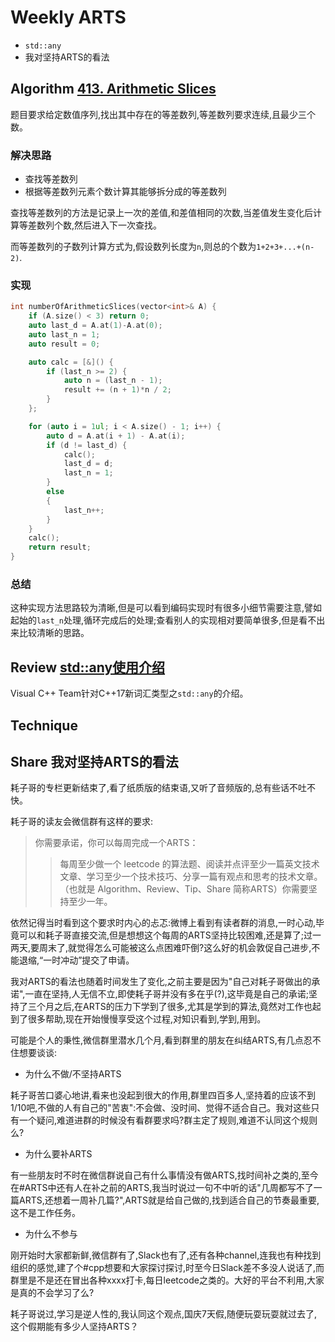 # Weekly ARTS

- `std::any`
- 我对坚持ARTS的看法

## Algorithm [413. Arithmetic Slices](https://leetcode.com/problems/arithmetic-slices/description/)

题目要求给定数值序列,找出其中存在的等差数列,等差数列要求连续,且最少三个数。

### 解决思路

- 查找等差数列
- 根据等差数列元素个数计算其能够拆分成的等差数列

查找等差数列的方法是记录上一次的差值,和差值相同的次数,当差值发生变化后计算等差数列个数,然后进入下一次查找。

而等差数列的子数列计算方式为,假设数列长度为`n`,则总的个数为`1+2+3+...+(n-2)`.

### 实现

```C++
int numberOfArithmeticSlices(vector<int>& A) {
    if (A.size() < 3) return 0;
    auto last_d = A.at(1)-A.at(0);
    auto last_n = 1;
    auto result = 0;

    auto calc = [&]() {
        if (last_n >= 2) {
            auto n = (last_n - 1);
            result += (n + 1)*n / 2;
        }
    };

    for (auto i = 1ul; i < A.size() - 1; i++) {
        auto d = A.at(i + 1) - A.at(i);
        if (d != last_d) {
            calc();
            last_d = d;
            last_n = 1;
        }
        else
        {
            last_n++;
        }
    }
    calc();
    return result;
}
```

### 总结

这种实现方法思路较为清晰,但是可以看到编码实现时有很多小细节需要注意,譬如起始的`last_n`处理,循环完成后的处理;查看别人的实现相对要简单很多,但是看不出来比较清晰的思路。

## Review [std::any使用介绍](any.md)

Visual C++ Team针对C++17新词汇类型之`std::any`的介绍。

## Technique

## Share 我对坚持ARTS的看法

耗子哥的专栏更新结束了,看了纸质版的结束语,又听了音频版的,总有些话不吐不快。

耗子哥的读友会微信群有这样的要求:

> 你需要承诺，你可以每周完成一个ARTS：
>
>> 每周至少做一个 leetcode 的算法题、阅读并点评至少一篇英文技术文章、学习至少一个技术技巧、分享一篇有观点和思考的技术文章。（也就是 Algorithm、Review、Tip、Share 简称ARTS）你需要坚持至少一年。

依然记得当时看到这个要求时内心的忐忑:微博上看到有读者群的消息,一时心动,毕竟可以和耗子哥直接交流,但是想想这个每周的ARTS坚持比较困难,还是算了;过一两天,要周末了,就觉得怎么可能被这么点困难吓倒?这么好的机会敦促自己进步,不能退缩,“一时冲动”提交了申请。

我对ARTS的看法也随着时间发生了变化,之前主要是因为"自己对耗子哥做出的承诺",一直在坚持,人无信不立,即使耗子哥并没有多在乎(?),这毕竟是自己的承诺;坚持了三个月之后,在ARTS的压力下学到了很多,尤其是学到的算法,竟然对工作也起到了很多帮助,现在开始慢慢享受这个过程,对知识看到,学到,用到。

可能是个人的秉性,微信群里潜水几个月,看到群里的朋友在纠结ARTS,有几点忍不住想要谈谈:

- 为什么不做/不坚持ARTS

耗子哥苦口婆心地讲,看来也没起到很大的作用,群里四百多人,坚持着的应该不到1/10吧,不做的人有自己的"苦衷":不会做、没时间、觉得不适合自己。我对这些只有一个疑问,难道进群的时候没有看群要求吗?群主定了规则,难道不认同这个规则么?

- 为什么要补ARTS

有一些朋友时不时在微信群说自己有什么事情没有做ARTS,找时间补之类的,至今在#ARTS中还有人在补之前的ARTS,我当时说过一句不中听的话"几周都写不了一篇ARTS,还想着一周补几篇?",ARTS就是给自己做的,找到适合自己的节奏最重要,这不是工作任务。

- 为什么不参与

刚开始时大家都新鲜,微信群有了,Slack也有了,还有各种channel,连我也有种找到组织的感觉,建了个#cpp想要和大家探讨探讨,时至今日Slack差不多没人说话了,而群里是不是还在冒出各种xxxx打卡,每日leetcode之类的。大好的平台不利用,大家是真的不会学习了么?

耗子哥说过,学习是逆人性的,我认同这个观点,国庆7天假,随便玩耍玩耍就过去了,这个假期能有多少人坚持ARTS？
